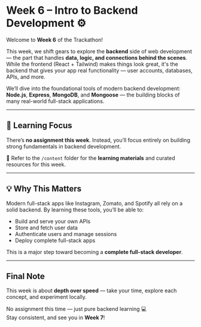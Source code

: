 # Week 6 – Intro to Backend Development ⚙️

Welcome to **Week 6** of the Trackathon!

This week, we shift gears to explore the **backend** side of web development — the part that handles **data, logic, and connections behind the scenes**. While the frontend (React + Tailwind) makes things look great, it's the backend that gives your app real functionality — user accounts, databases, APIs, and more.

We’ll dive into the foundational tools of modern backend development:  
**Node.js**, **Express**, **MongoDB**, and **Mongoose** — the building blocks of many real-world full-stack applications.

---

## 🧠 Learning Focus

There’s **no assignment this week**. Instead, you’ll focus entirely on building strong fundamentals in backend development.

📁 Refer to the `/content` folder for the **learning materials** and curated resources for this week.

---

## 💡 Why This Matters

Modern full-stack apps like Instagram, Zomato, and Spotify all rely on a solid backend. By learning these tools, you’ll be able to:

- Build and serve your own APIs  
- Store and fetch user data  
- Authenticate users and manage sessions  
- Deploy complete full-stack apps  

This is a major step toward becoming a **complete full-stack developer**.

---

## Final Note

This week is about **depth over speed** — take your time, explore each concept, and experiment locally.

No assignment this time — just pure backend learning 💻  
Stay consistent, and see you in **Week 7**!
